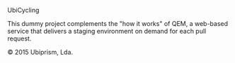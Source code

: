UbiCycling

This dummy project complements the "how it works" of QEM, a web-based service that delivers a staging environment on demand for each pull request.

© 2015 Ubiprism, Lda.
